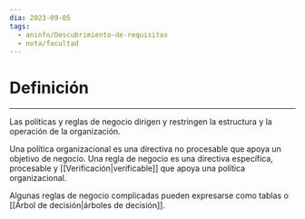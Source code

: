 ```yaml
---
dia: 2023-09-05
tags:
  - aninfo/Descubrimiento-de-requisitos
  - nota/facultad
---
```

# Definición
---
Las políticas y reglas de negocio dirigen y restringen la estructura y la operación de la organización.

Una política organizacional es una directiva no procesable que apoya un objetivo de negocio. Una regla de negocio es una directiva específica, procesable y [[Verificación|verificable]] que apoya una política organizacional.

Algunas reglas de negocio complicadas pueden expresarse como tablas o [[Árbol de decisión|árboles de decisión]].